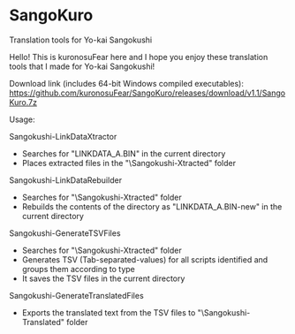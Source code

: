 # SangoKuro
Translation tools for Yo-kai Sangokushi

Hello! This is kuronosuFear here and I hope you enjoy these translation tools that I made for Yo-kai Sangokushi!

Download link (includes 64-bit Windows compiled executables): https://github.com/kuronosuFear/SangoKuro/releases/download/v1.1/SangoKuro.7z

Usage:

Sangokushi-LinkDataXtractor
 - Searches for "LINKDATA_A.BIN" in the current directory
 - Places extracted files in the "<current directory>\Sangokushi-Xtracted" folder

Sangokushi-LinkDataRebuilder
 - Searches for "<current directory>\Sangokushi-Xtracted" folder
 - Rebuilds the contents of the directory as "LINKDATA_A.BIN-new" in the current directory

Sangokushi-GenerateTSVFiles
 - Searches for "<current directory>\Sangokushi-Xtracted" folder
 - Generates TSV (Tab-separated-values) for all scripts identified and groups them according to type
 - It saves the TSV files in the current directory

Sangokushi-GenerateTranslatedFiles
 - Exports the translated text from the TSV files to "<current directory>\Sangokushi-Translated" folder
